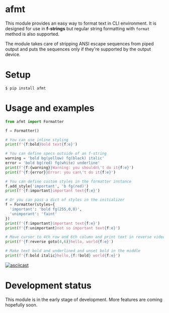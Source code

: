 # afmt

This module provides an easy way to format text in CLI environment.
It is designed for use in **f-strings** but regular string formatting with
`format` method is also supported.

The module takes care of stripping ANSI escape sequences from piped output
and puts the sequences only if they're supported by the output device.

# Setup 

`$ pip install afmt`

# Usage and examples

```python
from afmt import Formatter

f = Formatter()

# You can use inline styling
print(f'{f:bold}bold text{f:e}')

# You can define specs outside of an f-string
warning = 'bold bg(yellow) fg(black) italic'
error = 'bold bg(red) fg(white) underline'
print(f'{f:{warning}}Warning: you shouldn\'t do it{f:e}')
print(f'{f:{error}}Error: you can\'t do it{f:e}')

# You can define custom styles in the formatter instance
f.add_style('important', 'b fg(red)')
print(f'{f:important}important text{f:e}')

# Or you can pass a dict of styles in the initializer 
f = Formatter(styles={
  'important': 'bold fg(255,0,0)',
  'unimporant': 'faint'
})
print(f'{f:important}important text{f:e}')
print(f'{f:unimportant}not so important text{f:e}')

# Move cursor to 4th row and 6th column and print text in reverse video mode 
print(f'{f:reverse goto(4,6)}hello, world{f:e}')

# Make text bold and underlined and unset bold in the middle
print(f'{f:bold italic}hello,{f:!bold} world{f:e}')
```

[![asciicast](https://asciinema.org/a/271390.svg)](https://asciinema.org/a/271390)

# Development status

This module is in the early stage of development.
More features are coming hopefully soon.
